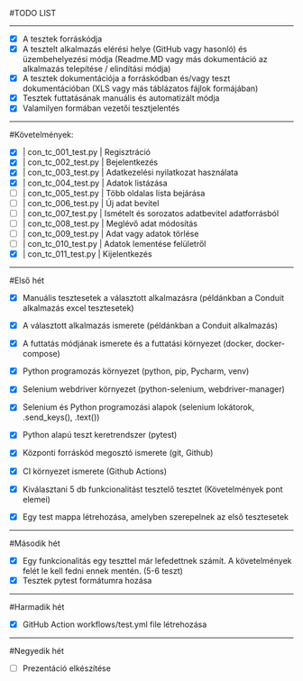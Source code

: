 #TODO LIST

---

- [x] A tesztek forráskódja
- [x] A tesztelt alkalmazás elérési helye (GitHub vagy hasonló) és üzembehelyezési módja
(Readme.MD vagy más dokumentáció az alkalmazás telepítése / elindítási módja)
- [x] A tesztek dokumentációja a forráskódban és/vagy teszt dokumentációban (XLS vagy más
táblázatos fájlok formájában)
- [x] Tesztek futtatásának manuális és automatizált módja
- [x] Valamilyen formában vezetői tesztjelentés

---

#Követelmények:

- [x] | con_tc_001_test.py | Regisztráció
- [x] | con_tc_002_test.py | Bejelentkezés
- [x] | con_tc_003_test.py | Adatkezelési nyilatkozat használata
- [x] | con_tc_004_test.py | Adatok listázása
- [ ] | con_tc_005_test.py | Több oldalas lista bejárása
- [ ] | con_tc_006_test.py | Új adat bevitel
- [ ] | con_tc_007_test.py | Ismételt és sorozatos adatbevitel adatforrásból
- [ ] | con_tc_008_test.py | Meglévő adat módosítás
- [ ] | con_tc_009_test.py | Adat vagy adatok törlése
- [ ] | con_tc_010_test.py | Adatok lementése felületről
- [x] | con_tc_011_test.py | Kijelentkezés

---

#Első hét

- [x] Manuális tesztesetek a választott alkalmazásra (példánkban a Conduit alkalmazás excel
tesztesetek)
- [x] A választott alkalmazás ismerete (példánkban a Conduit alkalmazás)
- [x] A futtatás módjának ismerete és a futtatási környezet (docker, docker-compose)
- [x] Python programozás környezet (python, pip, Pycharm, venv)
- [x] Selenium webdriver környezet (python-selenium, webdriver-manager)
- [x] Selenium és Python programozási alapok (selenium lokátorok, .send_keys(), .text())
- [x] Python alapú teszt keretrendszer (pytest)
- [x] Központi forráskód megosztó ismerete (git, Github)
- [x] CI környezet ismerete (Github Actions)


- [x] Kiválasztani 5 db funkcionalitást tesztelő tesztet (Követelmények pont elemei)
- [x] Egy test mappa létrehozása, amelyben szerepelnek az első tesztesetek

---

#Második hét

- [x] Egy funkcionalitás egy teszttel már lefedettnek számít. A követelmények felét le kell fedni ennek mentén. (5-6 teszt)
- [x] Tesztek pytest formátumra hozása

---

#Harmadik hét

- [x] GitHub Action workflows/test.yml file létrehozása

---

#Negyedik hét

- [ ] Prezentáció elkészítése

